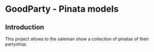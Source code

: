 # GoodParty - Pinata models

## Introduction

This project allows to the saleman show a collection of pinatas of their partyshop.
